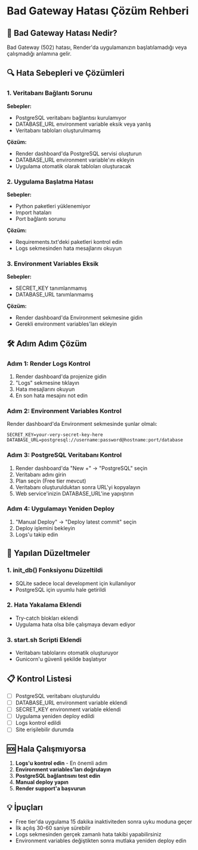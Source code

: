 # Bad Gateway Hatası Çözüm Rehberi

## 🚨 Bad Gateway Hatası Nedir?
Bad Gateway (502) hatası, Render'da uygulamanızın başlatılamadığı veya çalışmadığı anlamına gelir.

## 🔍 Hata Sebepleri ve Çözümleri

### 1. **Veritabanı Bağlantı Sorunu**
**Sebepler:**
- PostgreSQL veritabanı bağlantısı kurulamıyor
- DATABASE_URL environment variable eksik veya yanlış
- Veritabanı tabloları oluşturulmamış

**Çözüm:**
- Render dashboard'da PostgreSQL servisi oluşturun
- DATABASE_URL environment variable'ını ekleyin
- Uygulama otomatik olarak tabloları oluşturacak

### 2. **Uygulama Başlatma Hatası**
**Sebepler:**
- Python paketleri yüklenemiyor
- Import hataları
- Port bağlantı sorunu

**Çözüm:**
- Requirements.txt'deki paketleri kontrol edin
- Logs sekmesinden hata mesajlarını okuyun

### 3. **Environment Variables Eksik**
**Sebepler:**
- SECRET_KEY tanımlanmamış
- DATABASE_URL tanımlanmamış

**Çözüm:**
- Render dashboard'da Environment sekmesine gidin
- Gerekli environment variables'ları ekleyin

## 🛠️ Adım Adım Çözüm

### Adım 1: Render Logs Kontrol
1. Render dashboard'da projenize gidin
2. "Logs" sekmesine tıklayın
3. Hata mesajlarını okuyun
4. En son hata mesajını not edin

### Adım 2: Environment Variables Kontrol
Render dashboard'da Environment sekmesinde şunlar olmalı:
```
SECRET_KEY=your-very-secret-key-here
DATABASE_URL=postgresql://username:password@hostname:port/database
```

### Adım 3: PostgreSQL Veritabanı Kontrol
1. Render dashboard'da "New +" → "PostgreSQL" seçin
2. Veritabanı adını girin
3. Plan seçin (Free tier mevcut)
4. Veritabanı oluşturulduktan sonra URL'yi kopyalayın
5. Web service'inizin DATABASE_URL'ine yapıştırın

### Adım 4: Uygulamayı Yeniden Deploy
1. "Manual Deploy" → "Deploy latest commit" seçin
2. Deploy işlemini bekleyin
3. Logs'u takip edin

## 🔧 Yapılan Düzeltmeler

### 1. **init_db() Fonksiyonu Düzeltildi**
- SQLite sadece local development için kullanılıyor
- PostgreSQL için uyumlu hale getirildi

### 2. **Hata Yakalama Eklendi**
- Try-catch blokları eklendi
- Uygulama hata olsa bile çalışmaya devam ediyor

### 3. **start.sh Scripti Eklendi**
- Veritabanı tablolarını otomatik oluşturuyor
- Gunicorn'u güvenli şekilde başlatıyor

## 📋 Kontrol Listesi

- [ ] PostgreSQL veritabanı oluşturuldu
- [ ] DATABASE_URL environment variable eklendi
- [ ] SECRET_KEY environment variable eklendi
- [ ] Uygulama yeniden deploy edildi
- [ ] Logs kontrol edildi
- [ ] Site erişilebilir durumda

## 🆘 Hala Çalışmıyorsa

1. **Logs'u kontrol edin** - En önemli adım
2. **Environment variables'ları doğrulayın**
3. **PostgreSQL bağlantısını test edin**
4. **Manual deploy yapın**
5. **Render support'a başvurun**

## 💡 İpuçları

- Free tier'da uygulama 15 dakika inaktiviteden sonra uyku moduna geçer
- İlk açılış 30-60 saniye sürebilir
- Logs sekmesinden gerçek zamanlı hata takibi yapabilirsiniz
- Environment variables değiştikten sonra mutlaka yeniden deploy edin
